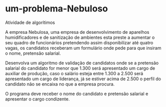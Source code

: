 # um-problema-Nebuloso
Atividade de algorítimos 

  A empresa Nebulosa, uma empresa de desenvolvimento de aparelhos humidificadores e de sanitização de ambientes esta preste a aumentar o seu quadro de funcionários pretendendo assim disponibilizar até quatro vagas, os candidatos receberam um formulário onde pede para que insiram o nome, pretensão salarial.
 
  Desenvolva um algoritmo de validação de candidatos onde se a pretensão salarial do candidato for menor que 1.300 será apresentado um cargo de auxiliar de produção, caso o salário esteja entre 1.300 a 2.500 será apresentado um cargo de liderança, já se estiver acima de 2.500 o perfil do candidato não se encaixa no que a empresa procura.

  O programa deve receber o nome do candidato e pretensão salarial e apresentar o cargo condizente. 
